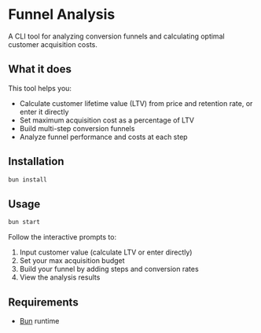# Funnel Analysis

A CLI tool for analyzing conversion funnels and calculating optimal customer acquisition costs.

## What it does

This tool helps you:
- Calculate customer lifetime value (LTV) from price and retention rate, or enter it directly
- Set maximum acquisition cost as a percentage of LTV
- Build multi-step conversion funnels
- Analyze funnel performance and costs at each step

## Installation

```bash
bun install
```

## Usage

```bash
bun start
```

Follow the interactive prompts to:
1. Input customer value (calculate LTV or enter directly)
2. Set your max acquisition budget
3. Build your funnel by adding steps and conversion rates
4. View the analysis results

## Requirements

- [Bun](https://bun.sh) runtime
